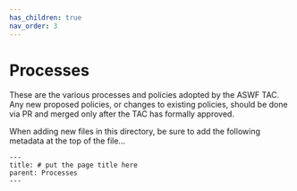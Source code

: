 ```yaml
---
has_children: true
nav_order: 3
---
```


# Processes

These are the various processes and policies adopted by the ASWF TAC. Any new proposed policies, or changes to existing policies, should be done via PR and merged only after the TAC has formally approved.

When adding new files in this directory, be sure to add the following metadata at the top of the file...

```jekyll
---
title: # put the page title here
parent: Processes
---
```
